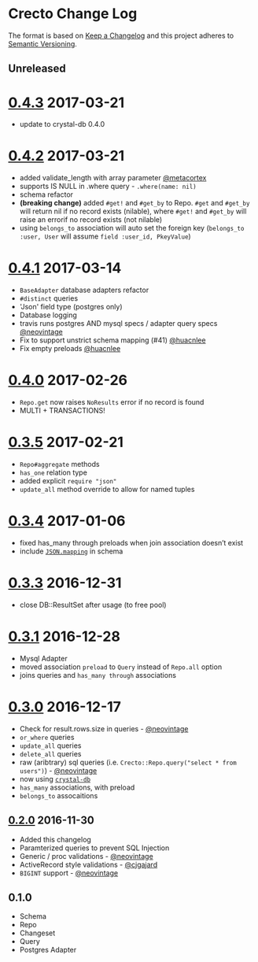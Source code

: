 # Crecto Change Log

The format is based on [Keep a Changelog](http://keepachangelog.com/) 
and this project adheres to [Semantic Versioning](http://semver.org/).

## Unreleased

# [0.4.3] 2017-03-21
* update to crystal-db 0.4.0

# [0.4.2] 2017-03-21
* added validate_length with array parameter [@metacortex](https://github.com/metacortex)
* supports IS NULL in .where query - `.where(name: nil)`
* schema refactor
* **(breaking change)** added `#get!` and `#get_by` to Repo.  `#get` and `#get_by` will return nil if no record exists (nilable), where `#get!` and `#get_by` will raise an errorif no record exists (not nilable)
* using `belongs_to` association will auto set the foreign key (`belongs_to :user, User` will assume `field :user_id, PkeyValue`)

# [0.4.1] 2017-03-14
* `BaseAdapter` database adapters refactor
* `#distinct` queries
* 'Json' field type (postgres only)
* Database logging
* travis runs postgres AND mysql specs / adapter query specs [@neovintage](https://github.com/neovintage)
* Fix to support unstrict schema mapping (#41) [@huacnlee](https://github.com/huacnlee)
* Fix empty preloads [@huacnlee](https://github.com/huacnlee)

# [0.4.0] 2017-02-26
* `Repo.get` now raises `NoResults` error if no record is found
* MULTI + TRANSACTIONS!

# [0.3.5] 2017-02-21
* `Repo#aggregate` methods
* `has_one` relation type
* added explicit `require "json"`
* `update_all` method override to allow for named tuples

# [0.3.4] 2017-01-06
* fixed has_many through preloads when join association doesn’t exist
* include [`JSON.mapping`](https://crystal-lang.org/api/0.20.4/JSON.html#mapping-macro) in schema

# [0.3.3] 2016-12-31
* close DB::ResultSet after usage (to free pool)

# [0.3.1] 2016-12-28
* Mysql Adapter
* moved association `preload` to `Query` instead of `Repo.all` option
* joins queries and `has_many through` associations

# [0.3.0] 2016-12-17
* Check for result.rows.size in queries - [@neovintage](https://github.com/neovintage)
* `or_where` queries
* `update_all` queries
* `delete_all` queries
* raw (aribtrary) sql queries (i.e. `Crecto::Repo.query("select * from users")`) - [@neovintage](https://github.com/neovintage)
* now using [`crystal-db`](https://github.com/crystal-lang/crystal-db)
* `has_many` associations, with preload
* `belongs_to` assocaitions

## [0.2.0] 2016-11-30
* Added this changelog
* Paramterized queries to prevent SQL Injection
* Generic / proc validations - [@neovintage](https://github.com/neovintage)
* ActiveRecord style validations - [@cjgajard](https://github.com/cjgajard)
* `BIGINT` support - [@neovintage](https://github.com/neovintage)

## 0.1.0
* Schema
* Repo
* Changeset
* Query
* Postgres Adapter

[0.4.3]: https://github.com/fridgerator/crecto/compare/v0.4.2...v0.4.3
[0.4.2]: https://github.com/fridgerator/crecto/compare/v0.4.1...v0.4.2
[0.4.1]: https://github.com/fridgerator/crecto/compare/v0.4.0...v0.4.1
[0.4.0]: https://github.com/fridgerator/crecto/compare/v0.3.5...v0.4.0
[0.3.5]: https://github.com/fridgerator/crecto/compare/v0.3.4...v0.3.5
[0.3.4]: https://github.com/fridgerator/crecto/compare/v0.3.3...v0.3.4
[0.3.3]: https://github.com/fridgerator/crecto/compare/v0.3.1...v0.3.3
[0.3.1]: https://github.com/fridgerator/crecto/compare/v0.3.0...v0.3.1
[0.3.0]: https://github.com/fridgerator/crecto/compare/v0.2.0...v0.3.0
[0.2.0]: https://github.com/fridgerator/crecto/compare/0.1.0...v0.2.0
